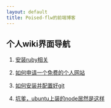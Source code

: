 ```yaml
---
layout: default
title: Poised-flw的前端博客
---
```


## 个人wiki界面导航

1. [安装ruby相关](/wiki/1.html)

2. [如何申请一个免费的个人网站](/wiki/2.html)

3. [如何安装并配置好git](/wiki/3.html)

4. [坑爹，ubuntu上装的node居然是这样](/wiki/4.html)
